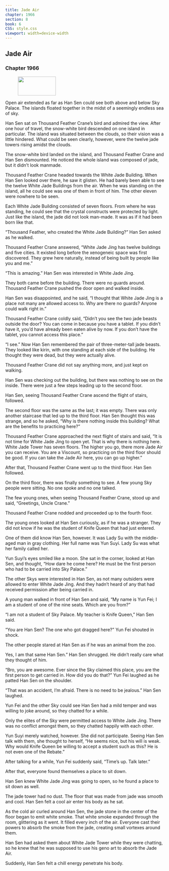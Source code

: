 ```yaml
---
title: Jade Air
chapter: 1966
section: 8
book: 6
CSS: style.css
viewport: width=device-width
---
```


## Jade Air

### Chapter 1966

<figure>
	<img src="../Images/gem.gif" alt="" id="gem" width="120" height="60" />
</figure>

Open air extended as far as Han Sen could see both above and below Sky Palace. The islands floated together in the midst of a seemingly endless sea of sky.

Han Sen sat on Thousand Feather Crane’s bird and admired the view. After one hour of travel, the snow-white bird descended on one island in particular. The island was situated between the clouds, so their vision was a little hindered. What could be seen clearly, however, were the twelve jade towers rising amidst the clouds.

The snow-white bird landed on the island, and Thousand Feather Crane and Han Sen dismounted. He noticed the whole island was composed of jade, but it didn’t look manmade.

Thousand Feather Crane headed towards the White Jade Building. When Han Sen looked over there, he saw it glisten. He had barely been able to see the twelve White Jade Buildings from the air. When he was standing on the island, all he could see was one of them in front of him. The other eleven were nowhere to be seen.

Each White Jade Building consisted of seven floors. From where he was standing, he could see that the crystal constructs were protected by light. Just like the island, the jade did not look man-made. It was as if it had been born like that.

“Thousand Feather, who created the White Jade Building?” Han Sen asked as he walked.

Thousand Feather Crane answered, “White Jade Jing has twelve buildings and five cities. It existed long before the xenogeneic space was first discovered. They grew here naturally, instead of being built by people like you and me.”

“This is amazing.” Han Sen was interested in White Jade Jing.

They both came before the building. There were no guards around. Thousand Feather Crane pushed the door open and walked inside.

Han Sen was disappointed, and he said, “I thought that White Jade Jing is a place not many are allowed access to. Why are there no guards? Anyone could walk right in.”

Thousand Feather Crane coldly said, “Didn’t you see the two jade beasts outside the door? You can come in because you have a tablet. If you didn’t have it, you’d have already been eaten alive by now. If you don’t have the tablet, you cannot access this place.”

“I see.” Now Han Sen remembered the pair of three-meter-tall jade beasts. They looked like kirin, with one standing at each side of the building. He thought they were dead, but they were actually alive.

Thousand Feather Crane did not say anything more, and just kept on walking.

Han Sen was checking out the building, but there was nothing to see on the inside. There were just a few steps leading up to the second floor.

Han Sen, seeing Thousand Feather Crane ascend the flight of stairs, followed.

The second floor was the same as the last; it was empty. There was only another staircase that led up to the third floor. Han Sen thought this was strange, and so he asked, “Why is there nothing inside this building? What are the benefits to practicing here?”

Thousand Feather Crane approached the next flight of stairs and said, “It is not time for White Jade Jing to open yet. That is why there is nothing here. White Jade Tower has seven floors. The higher you go, there more Jade Air you can receive. You are a Viscount, so practicing on the third floor should be good. If you can take the Jade Air here, you can go up higher.”

After that, Thousand Feather Crane went up to the third floor. Han Sen followed.

On the third floor, there was finally something to see. A few young Sky people were sitting. No one spoke and no one talked.

The few young ones, when seeing Thousand Feather Crane, stood up and said, “Greetings, Uncle Crane.”

Thousand Feather Crane nodded and proceeded up to the fourth floor.

The young ones looked at Han Sen curiously, as if he was a stranger. They did not know if he was the student of Knife Queen that had just entered.

One of them did know Han Sen, however. It was Lady Su with the middle-aged man in gray clothing. Her full name was Yun Suyi. Lady Su was what her family called her.

Yun Suyi’s eyes smiled like a moon. She sat in the corner, looked at Han Sen, and thought, “How dare he come here? He must be the first person who had to be carried into Sky Palace.”

The other Skys were interested in Han Sen, as not many outsiders were allowed to enter White Jade Jing. And they hadn’t heard of any that had received permission after being carried in.

A young man walked in front of Han Sen and said, “My name is Yun Fei; I am a student of one of the nine seats. Which are you from?”

“I am not a student of Sky Palace. My teacher is Knife Queen,” Han Sen said.

“You are Han Sen? The one who got dragged here?” Yun Fei shouted in shock.

The other people stared at Han Sen as if he was an animal from the zoo.

Yes, I am that same Han Sen.” Han Sen shrugged. He didn’t really care what they thought of him.

“Bro, you are awesome. Ever since the Sky claimed this place, you are the first person to get carried in. How did you do that?” Yun Fei laughed as he patted Han Sen on the shoulder.

“That was an accident, I’m afraid. There is no need to be jealous.” Han Sen laughed.

Yun Fei and the other Sky could see Han Sen had a mild temper and was willing to joke around, so they chatted for a while.

Only the elites of the Sky were permitted access to White Jade Jing. There was no conflict amongst them, so they chatted happily with each other.

Yun Suyi merely watched, however. She did not participate. Seeing Han Sen talk with them, she thought to herself, “He seems nice, but his will is weak. Why would Knife Queen be willing to accept a student such as this? He is not even one of the Rebate.”

After talking for a while, Yun Fei suddenly said, “Time’s up. Talk later.”

After that, everyone found themselves a place to sit down.

Han Sen knew White Jade Jing was going to open, so he found a place to sit down as well.

The jade tower had no dust. The floor that was made from jade was smooth and cool. Han Sen felt a cool air enter his body as he sat.

As the cold air curled around Han Sen, the jade stone in the center of the floor began to emit white smoke. That white smoke expanded through the room, glittering as it went. It filled every inch of the air. Everyone cast their powers to absorb the smoke from the jade, creating small vortexes around them.

Han Sen had asked them about White Jade Tower while they were chatting, so he knew that he was supposed to use his geno art to absorb the Jade Air.

Suddenly, Han Sen felt a chill energy penetrate his body.